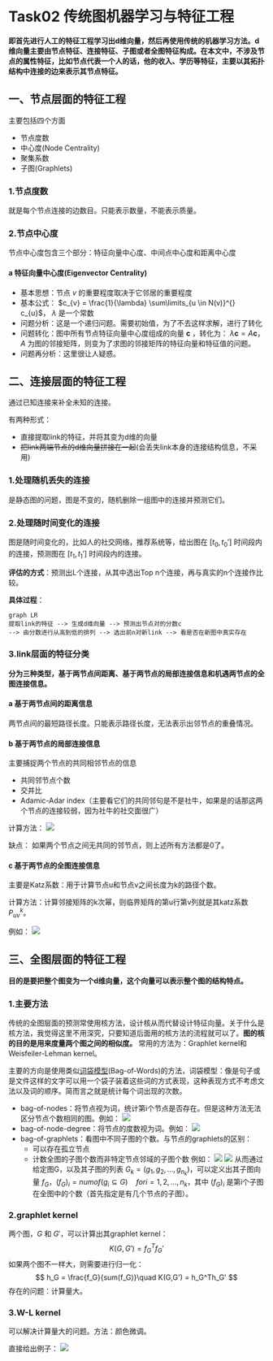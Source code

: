 # Task02 传统图机器学习与特征工程
**即首先进行人工的特征工程学习出d维向量，然后再使用传统的机器学习方法。d维向量主要由节点特征、连接特征、子图或者全图特征构成。在本文中，不涉及节点的属性特征，比如节点代表一个人的话，他的收入、学历等特征，主要以其拓扑结构中连接的边来表示其节点特征。**
## 一、节点层面的特征工程
主要包括四个方面
* 节点度数
* 中心度(Node Centrality)
* 聚集系数
* 子图(Graphlets)

### 1.节点度数
就是每个节点连接的边数目。只能表示数量，不能表示质量。
### 2.节点中心度
节点中心度包含三个部分：特征向量中心度、中间点中心度和距离中心度
#### a 特征向量中心度(Eigenvector Centrality)
- 基本思想：节点 $v$ 的重要程度取决于它邻居的重要程度
- 基本公式： $c_{v} = \frac{1}{\lambda} \sum\limits_{u \in N(v)}^{} c_{u}$， $\lambda$ 是一个常数
- 问题分析：这是一个递归问题。需要初始值，为了不去这样求解，进行了转化
- 问题转化：图中所有节点特征向量中心度组成的向量 $\boldsymbol c$ ，转化为： $\lambda \boldsymbol c = A \boldsymbol c$， $A$ 为图的邻接矩阵，则变为了求图的邻接矩阵的特征向量和特征值的问题。
- 问题再分析：这里很让人疑惑。

## 二、连接层面的特征工程
通过已知连接来补全未知的连接。

有两种形式：

- 直接提取link的特征，并将其变为d维的向量
- ~~把link两端节点的d维向量拼接在一起~~(会丢失link本身的连接结构信息，不采用)

### 1.处理随机丢失的连接
是静态图的问题，图是不变的，随机删除一组图中的连接并预测它们。

### 2.处理随时间变化的连接
图是随时间变化的，比如人的社交网络，推荐系统等，给出图在 $[t_0, t_0']$ 时间段内的连接，预测图在 $[t_1, t_1']$ 时间段内的连接。

**评估的方式**：预测出L个连接，从其中选出Top n个连接，再与真实的n个连接作比较。

**具体过程**：
```mermaid
graph LR
提取link的特征 --> 生成d维向量 --> 预测出节点对的分数c 
--> 由分数进行从高到低的排列 --> 选出前n对新link --> 看是否在新图中真实存在
```

### 3.link层面的特征分类
**分为三种类型，基于两节点间距离、基于两节点的局部连接信息和机遇两节点的全图连接信息。**
#### a 基于两节点间的距离信息
两节点间的最短路径长度。只能表示路径长度，无法表示出邻节点的重叠情况。
#### b 基于两节点的局部连接信息
主要捕捉两个节点的共同相邻节点的信息

- 共同邻节点个数
- 交并比
- Adamic-Adar index（主要看它们的共同邻句是不是社牛，如果是的话那这两个节点的连接较弱，因为社牛的社交面很广）

计算方法：
![](https://github.com/cannibalistic-galaxy/cannibalistic-galaxy.github.io/tree/main/_posts/.task02Assets/mmexport1676616638966.png)

缺点：
如果两个节点之间无共同的邻节点，则上述所有方法都是0了。

#### c 基于两节点的全图连接信息
主要是Katz系数：用于计算节点u和节点v之间长度为k的路径个数。

计算方法：计算邻接矩阵的k次幂，则临界矩阵的第u行第v列就是其katz系数 $P_{uv}^k$。

例如：
![](https://github.com/cannibalistic-galaxy/cannibalistic-galaxy.github.io/tree/main/_posts/.task02Assets/mmexport1676616643077.png)

## 三、全图层面的特征工程
**目的是要把整个图变为一个d维向量，这个向量可以表示整个图的结构特点。**

### 1.主要方法
传统的全图层面的预测常使用核方法，设计核从而代替设计特征向量。关于什么是核方法，我觉得这里不用深究，只要知道后面用的核方法的流程就可以了。**图的核的目的是用来度量两个图之间的相似度。** 常用的方法为：Graphlet kernel和Weisfeiler-Lehman kernel。

主要的方向是使用类似[词袋模型](https://blog.csdn.net/Elenstone/article/details/105134863)(Bag-of-Words)的方法，词袋模型：像是句子或是文件这样的文字可以用一个袋子装着这些词的方式表现，这种表现方式不考虑文法以及词的顺序。简而言之就是统计每个词出现的次数。

- bag-of-nodes：将节点视为词，统计第i个节点是否存在。但是这种方法无法区分节点个数相同的图。例如：
    ![](https://github.com/cannibalistic-galaxy/cannibalistic-galaxy.github.io/tree/main/_posts/.task02Assets/mmexport1676616646509.png)
- bag-of-node-degree：将节点的度数视为词。例如：
    ![](https://github.com/cannibalistic-galaxy/cannibalistic-galaxy.github.io/tree/main/_posts/.task02Assets/mmexport1676616648630.png)
- bag-of-graphlets：看图中不同子图的个数。与节点的graphlets的区别：
  - 可以存在孤立节点
  - 计数全图的子图个数而非特定节点邻域的子图个数
例如：
![](https://github.com/cannibalistic-galaxy/cannibalistic-galaxy.github.io/tree/main/_posts/.task02Assets/mmexport1676616650850.png)
![](https://github.com/cannibalistic-galaxy/cannibalistic-galaxy.github.io/tree/main/_posts/.task02Assets/mmexport1676616654582.png)
从而通过给定图G，以及其子图的列表 $G_k=(g_1,g_2,...,g_{n_k})$，可以定义出其子图向量 $f_G$，$(f_G)_i=num of (g_i \subseteq G) \quad for i=1,2,...,n_k$，其中 $(f_G)_i$ 是第i个子图在全图中的个数（首先指定是有几个节点的子图）。

### 2.graphlet kernel
两个图，$G$ 和 $G'$，可以计算出其graphlet kernel：
$$
K(G,G') = f_G^Tf_G'
$$
如果两个图不一样大，则需要进行归一化：
$$
h_G = \frac{f_G}{sum(f_G)}\quad K(G,G') = h_G^Th_G'
$$
存在的问题：计算量大。

### 3.W-L kernel
可以解决计算量大的问题。方法：颜色微调。

直接给出例子：
![](https://github.com/cannibalistic-galaxy/cannibalistic-galaxy.github.io/tree/main/_posts/.task02Assets/mmexport1676616641429.png)
